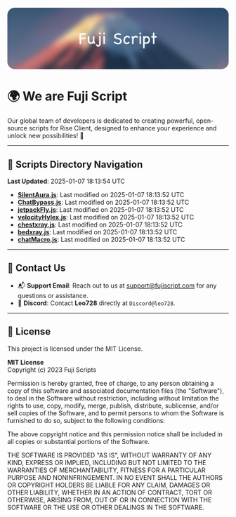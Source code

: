 ![Banner](.github/b.webp)

# 🌍 **We are Fuji Script**

Our global team of developers is dedicated to creating powerful, open-source scripts for Rise Client, designed to enhance your experience and unlock new possibilities! 🌟

---
<!-- SCRIPTS_NAVIGATION_START -->
## 📂 **Scripts Directory Navigation**

**Last Updated**: 2025-01-07 18:13:54 UTC

- **[SilentAura.js](scripts/SilentAura.js)**: Last modified on 2025-01-07 18:13:52 UTC
- **[ChatBypass.js](scripts/ChatBypass.js)**: Last modified on 2025-01-07 18:13:52 UTC
- **[jetpackFly.js](scripts/jetpackFly.js)**: Last modified on 2025-01-07 18:13:52 UTC
- **[velocityHylex.js](scripts/velocityHylex.js)**: Last modified on 2025-01-07 18:13:52 UTC
- **[chestxray.js](scripts/chestxray.js)**: Last modified on 2025-01-07 18:13:52 UTC
- **[bedxray.js](scripts/bedxray.js)**: Last modified on 2025-01-07 18:13:52 UTC
- **[chatMacro.js](scripts/chatMacro.js)**: Last modified on 2025-01-07 18:13:52 UTC

<!-- SCRIPTS_NAVIGATION_END -->

---

## 💬 **Contact Us**  
- 📬 **Support Email**: Reach out to us at [support@fujiscript.com](mailto:support@fujiscript.com) for any questions or assistance.  
- 💬 **Discord**: Contact **Leo728** directly at `Discord@leo728`.

---

## 📜 **License**

This project is licensed under the MIT License.  

**MIT License**  
Copyright (c) 2023 Fuji Scripts  

Permission is hereby granted, free of charge, to any person obtaining a copy of this software and associated documentation files (the "Software"), to deal in the Software without restriction, including without limitation the rights to use, copy, modify, merge, publish, distribute, sublicense, and/or sell copies of the Software, and to permit persons to whom the Software is furnished to do so, subject to the following conditions:  

The above copyright notice and this permission notice shall be included in all copies or substantial portions of the Software.  

THE SOFTWARE IS PROVIDED "AS IS", WITHOUT WARRANTY OF ANY KIND, EXPRESS OR IMPLIED, INCLUDING BUT NOT LIMITED TO THE WARRANTIES OF MERCHANTABILITY, FITNESS FOR A PARTICULAR PURPOSE AND NONINFRINGEMENT. IN NO EVENT SHALL THE AUTHORS OR COPYRIGHT HOLDERS BE LIABLE FOR ANY CLAIM, DAMAGES OR OTHER LIABILITY, WHETHER IN AN ACTION OF CONTRACT, TORT OR OTHERWISE, ARISING FROM, OUT OF OR IN CONNECTION WITH THE SOFTWARE OR THE USE OR OTHER DEALINGS IN THE SOFTWARE.  
